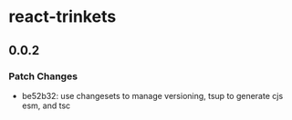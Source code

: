 # react-trinkets

## 0.0.2

### Patch Changes

- be52b32: use changesets to manage versioning, tsup to generate cjs esm, and tsc
